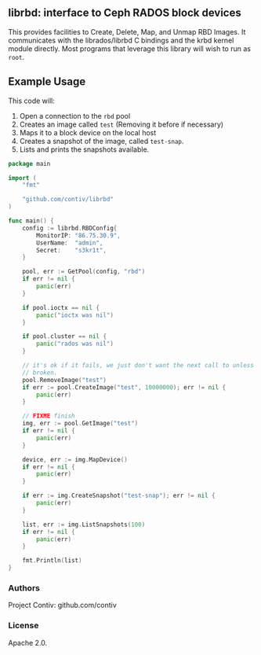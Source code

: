 ## librbd: interface to Ceph RADOS block devices

This provides facilities to Create, Delete, Map, and Unmap RBD Images. It
communicates with the librados/librbd C bindings and the krbd kernel module
directly. Most programs that leverage this library will wish to run as `root`.

## Example Usage

This code will:

1. Open a connection to the `rbd` pool
1. Creates an image called `test` (Removing it before if necessary)
1. Maps it to a block device on the local host
1. Creates a snapshot of the image, called `test-snap`.
1. Lists and prints the snapshots available.

```go
package main

import (
	"fmt"

	"github.com/contiv/librbd"
)

func main() {
	config := librbd.RBDConfig{
		MonitorIP: "86.75.30.9",
		UserName:  "admin",
		Secret:    "s3kr1t",
	}

	pool, err := GetPool(config, "rbd")
	if err != nil {
		panic(err)
	}

	if pool.ioctx == nil {
		panic("ioctx was nil")
	}

	if pool.cluster == nil {
		panic("rados was nil")
	}

	// it's ok if it fails, we just don't want the next call to unless stuff is
	// broken.
	pool.RemoveImage("test")
	if err := pool.CreateImage("test", 10000000); err != nil {
		panic(err)
	}

	// FIXME finish
	img, err := pool.GetImage("test")
	if err != nil {
		panic(err)
	}

	device, err := img.MapDevice()
	if err != nil {
		panic(err)
	}

	if err := img.CreateSnapshot("test-snap"); err != nil {
		panic(err)
	}

	list, err := img.ListSnapshots(100)
	if err != nil {
		panic(err)
	}

	fmt.Println(list)
}
```

### Authors

Project Contiv: github.com/contiv

### License

Apache 2.0.
